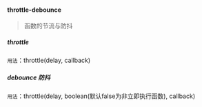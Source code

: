 #### throttle-debounce

> 函数的节流与防抖

##### throttle

```用法```：throttle(delay, callback)


##### debounce 防抖

```用法```：throttle(delay, boolean(默认false为非立即执行函数), callback)
